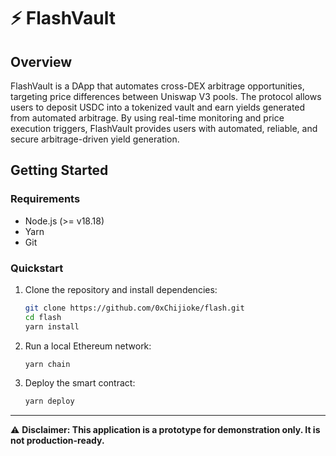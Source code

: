 # ⚡ FlashVault

## Overview

FlashVault is a DApp that automates cross-DEX arbitrage opportunities, targeting price differences between Uniswap V3 pools. The protocol allows users to deposit USDC into a tokenized vault and earn yields generated from automated arbitrage.
By using real-time monitoring and price execution triggers, FlashVault provides users with automated, reliable, and secure arbitrage-driven yield generation.



## Getting Started

### Requirements

- Node.js (>= v18.18)
- Yarn
- Git

### Quickstart

1. Clone the repository and install dependencies:
   ```bash
   git clone https://github.com/0xChijioke/flash.git
   cd flash
   yarn install
   ```

2. Run a local Ethereum network:
   ```bash
   yarn chain
   ```

3. Deploy the smart contract:
   ```bash
   yarn deploy
   ```



---

⚠️ **Disclaimer: This application is a prototype for demonstration only. It is not production-ready.**
